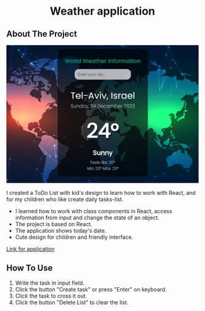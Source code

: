 <h1 align="center">Weather application</h1>

<!-- ABOUT THE PROJECT -->
## About The Project

![Product Name Screen Shot](https://github.com/AlesyaSuperfin/Weather-app/blob/main/3.jpg)

I created a ToDo List with kid's design to learn how to work with React, and for my children who like create daily tasks-list.

* I learned how to work with class components in React, access information from input and change the state of an object.
* The project is based on React.
* The application shows today's date.
* Cute design for children and friendly interface.

[Link for application](https://silly-trifle-597836.netlify.app/)

<!-- HOW TO USE -->
## How To Use

1. Write the task in input field.
2. Click the button "Create task" or press "Enter" on keyboard.
3. Click the task to cross it out.
4. Click the button "Delete List" to clear the list.


